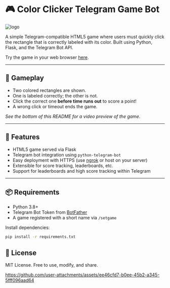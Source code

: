 # 🎮 Color Clicker Telegram Game Bot

![logo](https://github.com/user-attachments/assets/979bc779-8047-474a-8d0e-32001e35d583)

A simple Telegram-compatible HTML5 game where users must quickly click the rectangle that is correctly labeled with its color. Built using Python, Flask, and the Telegram Bot API.

Try the game in your web browser [here](https://scusemua.github.io/Telegram-Color-Clicker-Game-Bot/).

---

## 🧠 Gameplay

- Two colored rectangles are shown.
- One is labeled correctly; the other is not.
- Click the correct one **before time runs out** to score a point!
- A wrong click or timeout ends the game.

_See the bottom of this README for a video preview of the game._

---

## 🚀 Features

- HTML5 game served via Flask
- Telegram bot integration using `python-telegram-bot`
- Easy deployment with HTTPS (use [ngrok](https://ngrok.com/) or host on your server)
- Extensible for score tracking, leaderboards, etc.
- Support for leaderboards and high score tracking within Telegram

---

## 📦 Requirements

- Python 3.8+
- Telegram Bot Token from [BotFather](https://t.me/botfather)
- A game registered with a short name via `/setgame`

Install dependencies:
```bash
pip install -r requirements.txt
```

## 📜 License
MIT License. Free to use, modify, and share.

https://github.com/user-attachments/assets/ee46cfd7-b0ee-45b2-a345-5fff096aad64
